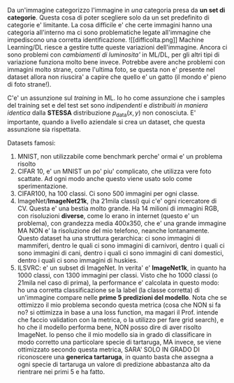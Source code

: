 Da un'immagine categorizzo l'immagine in *una* categoria presa da **un set di categorie**.
Questa cosa di poter scegliere solo da un set predefinito di categorie e' limitante.
La cosa difficile e' che certe immagini hanno una categoria all'interno ma ci sono problematiche legate all'immagine che impediscono una corretta identificazione.
![[difficolta.png]]
Machine Learning/DL riesce a gestire tutte queste variazioni dell'immagine. Ancora ci sono problemi con *cambiamenti di luminosita'* in ML/DL, per gli altri tipi di variazione funziona molto bene invece. Potrebbe avere anche problemi con immagini molto strane, come l'ultima foto, se questa non e' presente nel dataset allora non riuscira' a capire che quello e' un gatto (il mondo e' pieno di foto strane!).

C'e' un assunzione sul *training* in ML.
Io ho come assunzione che i samples del training set e del test set sono *indipendenti* e *distribuiti in maniera identica* dalla **STESSA** distribuzione $p_{\text{data}}(x,y)$ non conosciuta.
E' importante, quando a livello aziendale si crea un dataset, che questa assunzione sia rispettata.


Datasets famosi:
1. MNIST, non utilizzabile come benchmark perche' ormai e' un problema risolto 
2. CIFAR 10, e' un MNIST un po' piu' complicato, che utilizza vere foto scattate. Ad ogni modo anche questo viene usato solo come sperimentazione.
3. CIFAR100, ha 100 classi. Ci sono 500 immagini per ogni classe. 
4. ImageNet/**ImageNet21k**, (ha 21mila classi) qui c'e' ogni ricercatore di CV. Questa e' una bestia molto grande. Ha 14 milioni di immagini RGB, con risoluzioni **diverse**, come lo erano in  internet (questo e' un problema), con grandezza media 400x350, che e' una grande immagine MA NON e' la risoluzione del mio telefono, neanche lontanamente. Questo dataset ha una struttura gerarchica: ci sono immagini di mammiferi, dentro le quali ci sono immagini di carnivori, dentro i quali ci sono immagini di cani, dentro i quali ci sono immagini di cani domestici, dentro i quali ci sono immagini di huskies.
5. ILSVRC: e' un subset di ImageNet. In verita' e' **ImageNet1k**, in quanto ha 1000 classi, con 1300 immagini per classi. Visto che ho 1000 classi (o 21mila nel caso di prima), la performance e' calcolata in questo modo: ho una corretta classificazione se la label (la classe corretta) di un'immagine compare nelle **prime 5 predizioni del modello**. Nota che se ottimizzo il mio problema secondo questa metrica (cosa che NON si fa no? si ottimizza in base a una loss function, ma magari il Prof. intende che faccio validation con la metrica, o la utilizzo per fare grid search), e ho che il modello performa bene, NON posso dire di aver risolto ImageNet. Io penso che il mio modello sia in grado di classificare in modo corretto una particolare specie di tartaruga, MA invece, se viene ottimizzato secondo questa metrica, SARA' SOLO IN GRADO DI riconoscere una **generica tartaruga**, in quanto basta che assegna a ogni specie di tartaruga un valore di predizione abbastanza alto da rientrare nei primi 5 e ha fatto.